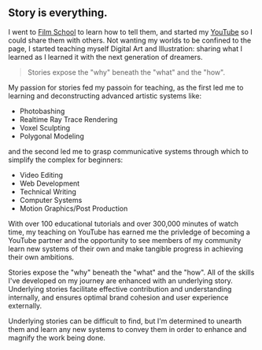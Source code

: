 ## Story is everything. 

I went to [Film School](https://www.biola.edu/film) to learn how to tell them, and started my [YouTube](https://www.youtube.com/embodiedjosh) so I could share them with others. Not wanting my worlds to be confined to the page, I started teaching myself Digital Art and Illustration: sharing what I learned as I learned it with the next generation of dreamers.  

>Stories expose the "why" beneath the "what" and the "how". 

My passion for stories fed my passoin for teaching, as the first led me to learning and deconstructing advanced artistic systems like:
* Photobashing
* Realtime Ray Trace Rendering 
* Voxel Sculpting 
* Polygonal Modeling

and the second led me to grasp communicative systems through which to simplify the complex for beginners: 
* Video Editing
* Web Development
* Technical Writing
* Computer Systems
* Motion Graphics/Post Production 

With over 100 educational tutorials and over 300,000 minutes of watch time, my teaching on YouTube has earned me the privledge of becoming a YouTube partner and the opportunity to see members of my community learn new systems of their own and make tangible progress in achieving their own ambitions. 

Stories expose the "why" beneath the "what" and the "how". All of the skills I've developed on my journey are enhanced with an underlying story. Underlying stories facilitate effective contribution and understanding internally, and ensures optimal brand cohesion and user experience externally. 

Underlying stories can be difficult to find, but I'm determined to unearth them and learn any new systems to convey them in order to enhance and magnify the work being done. 
